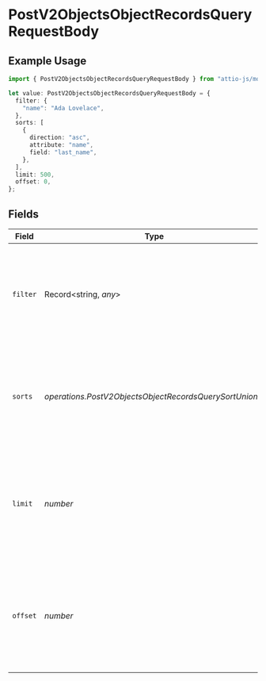 # PostV2ObjectsObjectRecordsQueryRequestBody

## Example Usage

```typescript
import { PostV2ObjectsObjectRecordsQueryRequestBody } from "attio-js/models/operations/postv2objectsobjectrecordsquery.js";

let value: PostV2ObjectsObjectRecordsQueryRequestBody = {
  filter: {
    "name": "Ada Lovelace",
  },
  sorts: [
    {
      direction: "asc",
      attribute: "name",
      field: "last_name",
    },
  ],
  limit: 500,
  offset: 0,
};
```

## Fields

| Field                                                                                                                                     | Type                                                                                                                                      | Required                                                                                                                                  | Description                                                                                                                               | Example                                                                                                                                   |
| ----------------------------------------------------------------------------------------------------------------------------------------- | ----------------------------------------------------------------------------------------------------------------------------------------- | ----------------------------------------------------------------------------------------------------------------------------------------- | ----------------------------------------------------------------------------------------------------------------------------------------- | ----------------------------------------------------------------------------------------------------------------------------------------- |
| `filter`                                                                                                                                  | Record<string, *any*>                                                                                                                     | :heavy_minus_sign:                                                                                                                        | An object used to filter results to a subset of results. See the [full guide to filtering and sorting here](/docs/filtering-and-sorting). | {<br/>"name": "Ada Lovelace"<br/>}                                                                                                        |
| `sorts`                                                                                                                                   | *operations.PostV2ObjectsObjectRecordsQuerySortUnion*[]                                                                                   | :heavy_minus_sign:                                                                                                                        | An object used to sort results. See the [full guide to filtering and sorting here](/docs/filtering-and-sorting).                          | [<br/>{<br/>"direction": "asc",<br/>"attribute": "name",<br/>"field": "last_name"<br/>}<br/>]                                             |
| `limit`                                                                                                                                   | *number*                                                                                                                                  | :heavy_minus_sign:                                                                                                                        | The maximum number of results to return. Defaults to 500. See the [full guide to pagination here](/docs/pagination).                      | 500                                                                                                                                       |
| `offset`                                                                                                                                  | *number*                                                                                                                                  | :heavy_minus_sign:                                                                                                                        | The number of results to skip over before returning. Defaults to 0. See the [full guide to pagination here](/docs/pagination).            | 0                                                                                                                                         |